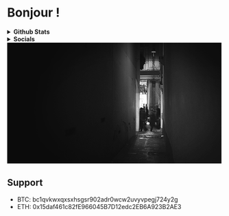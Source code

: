 # Bonjour !

<details>	
  <summary><b>Github Stats</b></summary>

  <br />
  <img height="200em" src="https://github-readme-stats-eight-theta.vercel.app/api?username=culturally&title_color=ffffff&text_color=c9cacc&icon_color=2bbc8a&bg_color=1d1f21" />
  <img height="200em" src="https://github-readme-stats-eight-theta.vercel.app/api/top-langs/?username=culturally&title_color=ffffff&text_color=c9cacc&icon_color=2bbc8a&bg_color=1d1f21"/>
</details>


<details>	
  <summary><b>Socials</b></summary>

- Discord: [detective#5047](https://discord.gg/m922xF9)

- Telegram: [@baryons](https://t.me/undecryptable)
</details>

<img src="https://github.com/culturally/culturally/blob/main/23CC9B65-ECCD-49C3-8802-ED4F47BA25BE.gif">

## Support

- BTC: bc1qvkwxqxsxhsgsr902adr0wcw2uvyvpegj724y2g
- ETH: 0x15daf461c82fE966045B7D12edc2EB6A923B2AE3
